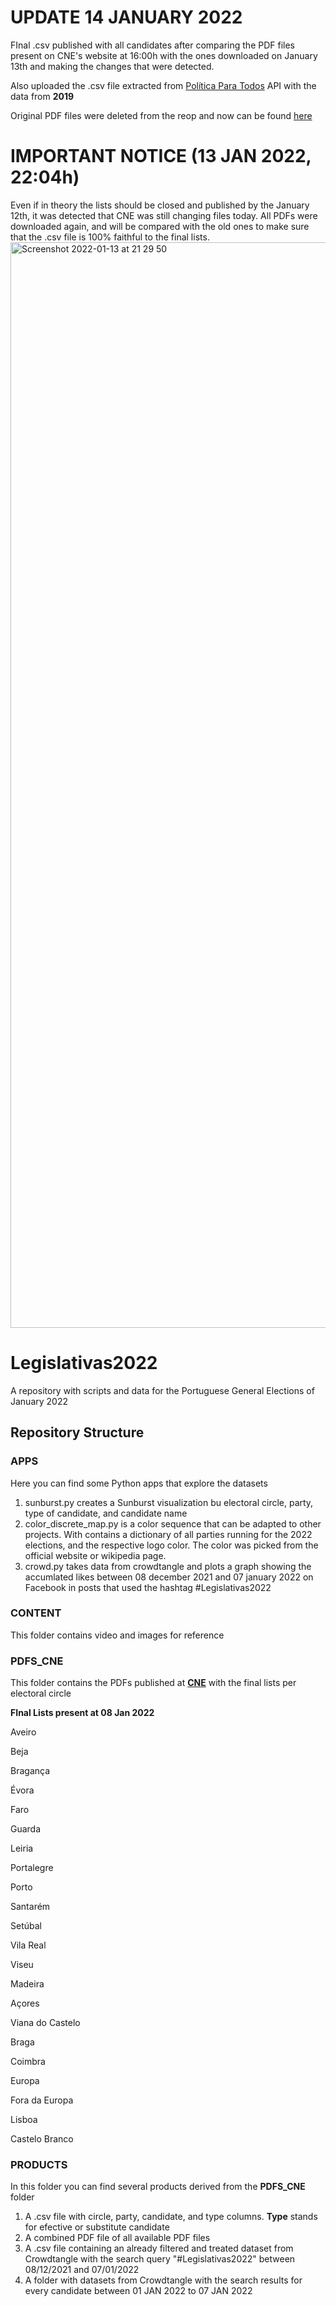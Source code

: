 
# UPDATE 14 JANUARY 2022

FInal .csv published with all candidates after comparing the PDF files present on CNE's website at 16:00h with the ones downloaded on January 13th and making the changes that were detected. 

Also uploaded the .csv file extracted from [Política Para Todos](https://portuguese-politics.herokuapp.com/docs#/) API with the data from **2019**

Original PDF files were deleted from the reop and now can be found [here](https://drive.google.com/drive/folders/1xubgNWqp3gQ8iO5xkIMoesk1RMz0qJ6b?usp=sharing)



# IMPORTANT  NOTICE (13 JAN 2022, 22:04h)

Even if in theory the lists should be closed and published by the January 12th, it was detected that CNE was still changing files today. 
All PDFs were downloaded again, and will be compared with the old ones to make sure that the .csv file is 100% faithful to the final lists. 
<img width="1737" alt="Screenshot 2022-01-13 at 21 29 50" src="https://user-images.githubusercontent.com/34355337/149416546-a1160066-cf1c-4ef5-9fc4-4f61b3e40685.png">


# Legislativas2022
A repository with scripts and data for the Portuguese General Elections of January 2022

## Repository Structure

### APPS 
Here you can find some Python apps that explore the datasets

1. sunburst.py creates a Sunburst visualization bu electoral circle, party, type of candidate, and candidate name
2. color_discrete_map.py is a color sequence that can be adapted to other projects. With contains a dictionary of all parties running for the 2022 elections, and the respective logo color. The color was picked from the official website or wikipedia page. 
3. crowd.py takes data from crowdtangle and plots a graph showing the accumlated likes between 08 december 2021 and 07 january 2022 on Facebook in posts that used the hashtag #Legislativas2022 

### CONTENT 
This folder contains video and images for reference 

### PDFS_CNE
This folder contains the PDFs published at [**CNE**](https://cne.pt/content/eleicoes-para-assembleia-da-republica-2022) with the final lists per electoral circle 

**FInal Lists present at 08 Jan 2022**

Aveiro

Beja

Bragança

Évora

Faro

Guarda

Leiria

Portalegre

Porto

Santarém

Setúbal

Vila Real

Viseu

Madeira

Açores

Viana do Castelo 

Braga

Coimbra

Europa 

Fora da Europa

Lisboa

Castelo Branco 



### PRODUCTS

In this folder you can find several products derived from the **PDFS_CNE** folder 
1. A .csv file with circle, party, candidate, and type columns.
**Type** stands for efective or substitute candidate
2. A combined PDF file of all available PDF files 
3. A .csv file containing an already filtered and treated dataset from Crowdtangle with the search query "#Legislativas2022" between 08/12/2021 and 07/01/2022
4. A folder with datasets from Crowdtangle with the search results for every candidate between 01 JAN 2022 to 07 JAN 2022

